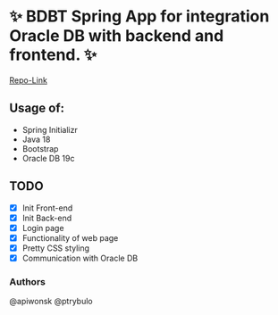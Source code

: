 # ✨ BDBT Spring App for integration Oracle DB with backend and frontend. ✨

[Repo-Link](https://gitlab-stud.elka.pw.edu.pl/-/ide/project/apiwonsk/bdbt_client_server/edit/main/)

## Usage of:
   - Spring Initializr
   - Java 18
   - Bootstrap
   - Oracle DB 19c

## TODO
- [X] Init Front-end
- [X] Init Back-end
- [X] Login page
- [X] Functionality of web page
- [X] Pretty CSS styling
- [X] Communication with Oracle DB

### Authors
   @apiwonsk @ptrybulo
